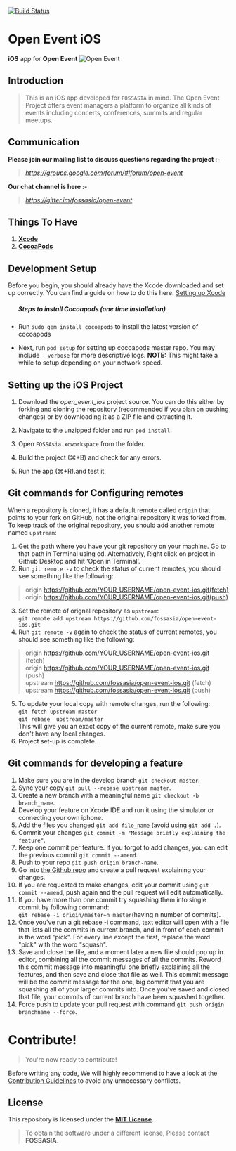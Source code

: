 [![Build Status](https://travis-ci.org/fossasia/open-event-ios.svg?branch=development)](https://travis-ci.org/fossasia/open-event-ios)

# Open Event iOS
**iOS** app for **Open Event**
![Open Event](https://storage.googleapis.com/eventyay.com/assets/branding/base_branding.png)

## Introduction
> This is an iOS app developed for `FOSSASIA` in mind. The Open Event Project offers event managers a platform to organize all kinds of events including concerts, conferences, summits and regular meetups.

## Communication

**Please join our mailing list to discuss questions regarding the project :-**

> *https://groups.google.com/forum/#!forum/open-event*

**Our chat channel is here :-**

> *https://gitter.im/fossasia/open-event*

## Things To Have
1. **[Xcode](https://developer.apple.com/xcode/)**
2. **[CocoaPods](http://cocoapods.org/)**

## Development Setup

Before you begin, you should already have the Xcode downloaded and set up correctly. You can find a guide on how to do this here: [Setting up Xcode](https://developer.apple.com/library/content/documentation/IDEs/Conceptual/AppStoreDistributionTutorial/Setup/Setup.html)

##### &nbsp;&nbsp;&nbsp;&nbsp;&nbsp;&nbsp; Steps to install Cocoapods (one time installation)

- Run `sudo gem install cocoapods` to install the latest version of cocoapods

-  Next, run `pod setup` for setting up cocoapods master repo. You may include `--verbose` for more descriptive logs.
**NOTE:** This might take a while to setup depending on your network speed.

## Setting up the iOS Project

1. Download the _open_event_ios_ project source. You can do this either by forking and cloning the repository (recommended if you plan on pushing changes) or by downloading it as a ZIP file and extracting it.

2. Navigate to the unzipped folder and run `pod install`.

3. Open `FOSSAsia.xcworkspace` from the folder.

4. Build the project (⌘+B) and check for any errors.

5. Run the app (⌘+R).and test it.
## Git commands for Configuring remotes
When a repository is cloned, it has a default remote called `origin` that points to your fork on GitHub, not the original repository it was forked from. To keep track of the original repository, you should add another remote named `upstream`:<br />
1. Get the path where you have your git repository on your machine. Go to that path in Terminal using cd. Alternatively, Right click on project in Github Desktop and hit ‘Open in Terminal’.<br />
2. Run `git remote -v`  to check the status of current remotes, you should see something like the following:<br />
> origin    https://github.com/YOUR_USERNAME/open-event-ios.git(fetch)<br />
> origin    https://github.com/YOUR_USERNAME/open-event-ios.git(push)<br />
3. Set the remote of orignal repository as  `upstream`:<br />
`git remote add upstream https://github.com/fossasia/open-event-ios.git`<br />
4. Run `git remote -v`  again to check the status of current remotes, you should see something like the following:<br />
> origin    https://github.com/YOUR_USERNAME/open-event-ios.git  (fetch)<br />
> origin    https://github.com/YOUR_USERNAME/open-event-ios.git  (push)<br />
> upstream  https://github.com/fossasia/open-event-ios.git (fetch)<br />
> upstream  https://github.com/fossasia/open-event-ios.git (push)<br />
5. To update your local copy with remote changes, run the following:<br />
`git fetch upstream master`<br />
`git rebase  upstream/master`<br />
This will give you an exact copy of the current remote, make sure you don't have any local changes.<br />
6. Project set-up is complete.<br />
## Git commands for developing a feature
1. Make sure you are in the develop branch `git checkout master`.<br />
2. Sync your copy `git pull --rebase upstream master`.<br />
3. Create a new branch with a meaningful name `git checkout -b branch_name`.<br />
4. Develop your feature on Xcode IDE  and run it using the simulator or connecting your own iphone.<br />
5. Add the files you changed `git add file_name` (avoid using `git add .`).<br />
6. Commit your changes `git commit -m "Message briefly explaining the feature"`.<br />
7. Keep one commit per feature. If you forgot to add changes, you can edit the previous commit `git commit --amend`.<br />
8. Push to your repo `git push origin branch-name`.<br />
9. Go into [the Github repo](https://github.com/fossasia/open-event-ios) and create a pull request explaining your changes.<br />
10. If you are requested to make changes, edit your commit using `git commit --amend`, push again and the pull request will edit automatically.<br />
11. If you have more than one commit try squashing them into single commit by following command:<br />
`git rebase -i origin/master~n master`(having n number of commits).<br />
12. Once you've run a git rebase -i command, text editor will open with a file that lists all the commits in current branch, and in front of each commit is the word "pick". For every line except the first, replace the word "pick" with the word "squash".<br />
13. Save and close the file, and a moment later a new file should pop up in  editor, combining all the commit messages of all the commits. Reword this commit message into meaningful one briefly explaining all the features, and then save and close that file as well. This commit message will be the commit message for the one, big commit that you are squashing all of your larger commits into. Once you've saved and closed that file, your commits of current branch have been squashed together.<br />
14. Force push to update your pull request with command `git push origin branchname --force`.<br/>

# Contribute!

> You're now ready to contribute!

Before writing any code, We will highly recommend to have a look at the [Contribution Guidelines](CONTRIBUTING.md) to avoid any unnecessary conflicts.

## License
This repository is licensed under the **[MIT License](LICENSE)**.
> To obtain the software under a different license, Please contact **FOSSASIA**.
